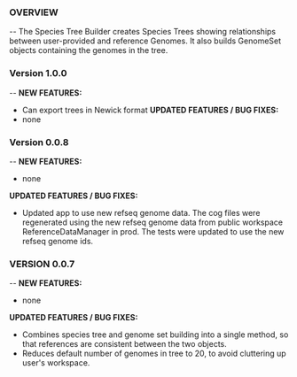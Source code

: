 ### OVERVIEW
--
The Species Tree Builder creates Species Trees showing relationships
between user-provided and reference Genomes.  It also builds GenomeSet
objects containing the genomes in the tree.

### Version 1.0.0
--
__NEW FEATURES:__
- Can export trees in Newick format
__UPDATED FEATURES / BUG FIXES:__
- none

### Version 0.0.8
--
__NEW FEATURES:__
- none

__UPDATED FEATURES / BUG FIXES:__
- Updated app to use new refseq genome data. The cog files were
  regenerated using the new refseq genome data from public workspace
  ReferenceDataManager in prod.  The tests were updated to use the new
  refseq genome ids.

### VERSION 0.0.7
--
__NEW FEATURES:__
- none

__UPDATED FEATURES / BUG FIXES:__
- Combines species tree and genome set building into a single method,
  so that references are consistent between the two objects.
- Reduces default number of genomes in tree to 20, to avoid cluttering
  up user's workspace.
